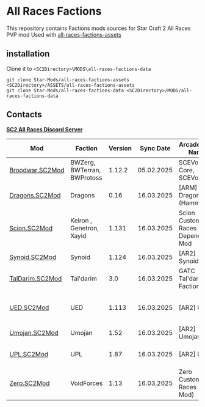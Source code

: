 # All Races Factions

This repository contains Factions mods sources for Star Craft 2 All Races PVP mod
Used with [all-races-factions-assets](..%2F..%2FASSETS%2Fall-races-factions-assets)

## installation

Clone it to `<SC2Directory>\MODS\all-races-factions-data`

```
git clone Star-Mods/all-races-factions-assets <SC2Directory>/ASSETS/all-races-factions-assets
git clone Star-Mods/all-races-factions-data <SC2Directory>/MODS/all-races-factions-data
```

## Contacts

[**SC2 All Races Discord Server**](https://discord.gg/tR6958REu2)

| Mod                                | Faction                     | Version | Sync Date  | Arcade Mod Name                   | Authors         | Discord Server                                               |
|------------------------------------|-----------------------------|---------|------------|-----------------------------------|-----------------|--------------------------------------------------------------|
| [Broodwar.SC2Mod](Broodwar.SC2Mod) | BWZerg, BWTerran, BWProtoss | 1.12.2  | 05.02.2025 | SCEVo Core, SCEVo Multi           | Kat             | [SC: Evolution Complete](https://discord.gg/7EunXC2E8N)      |
| [Dragons.SC2Mod](Dragons.SC2Mod)   | Dragons                     | 0.16    | 16.03.2025 | [ARM] Dragons (Hammer)            | SkeletalHammer  | [SC2 All Races](https://discord.gg/tR6958REu2)               |
| [Scion.SC2Mod](Scion.SC2Mod)       | Keiron , Genetron, Xayid    | 1.131   | 16.03.2025 | Scion Custom Races Dependency Mod | Solstice        | [Scion Custom Races](https://discord.gg/Xx9xurbb4u)          |
| [Synoid.SC2Mod](Synoid.SC2Mod)     | Synoid                      | 1.124   | 16.03.2025 | [AR2] Synoid                      | Hinestraza      | [SC2 All Races](https://discord.gg/tR6958REu2)               |
| [TalDarim.SC2Mod](TalDarim.SC2Mod) | Tal'darim                   | 3.0     | 16.03.2025 | GATC Tal'darim Faction            | Cornbebre       | [SC2 All Races](https://discord.gg/tR6958REu2)               |
| [UED.SC2Mod](UED.SC2Mod)           | UED                         | 1.113   | 16.03.2025 | [AR2] UED                         | UEDCommander    | [United Earth Defense Force](https://discord.gg/vqKHxXxsaK)  |
| [Umojan.SC2Mod](Umojan.SC2Mod)     | Umojan                      | 1.52    | 16.03.2025 | [AR2] Umojan                      | Cornbebre       | [SC2 All Races](https://discord.gg/tR6958REu2)               |
| [UPL.SC2Mod](UPL.SC2Mod)           | UPL                         | 1.87    | 16.03.2025 | [AR2] UPL                         | Oracle          | [UED: First Light](https://discord.gg/kdYybYEv3s)            |
| [Zero.SC2Mod](Zero.SC2Mod)         | VoidForces                  | 1.13    | 16.03.2025 | Zero Custom Races (Data Mod)      | ZeroLamberg     | [Zero Custom Races](https://discord.gg/kdYybYEv3s)           |